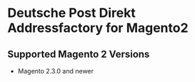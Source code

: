 # Deutsche Post Direkt Addressfactory for Magento2

## Supported Magento 2 Versions

- Magento 2.3.0 and newer
